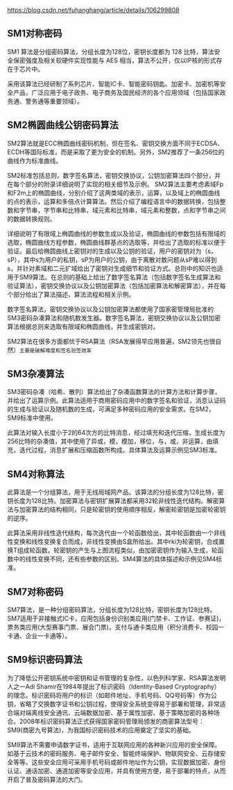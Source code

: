https://blog.csdn.net/fuhanghang/article/details/106299808



## SM1对称密码

 SM1 算法是分组密码算法，分组长度为128位，密钥长度都为 128 比特，算法安全保密强度及相关软硬件实现性能与 AES 相当，算法不公开，仅以IP核的形式存在于芯片中。

 采用该算法已经研制了系列芯片、智能IC卡、智能密码钥匙、加密卡、加密机等安全产品，广泛应用于电子政务、电子商务及国民经济的各个应用领域（包括国家政务通、警务通等重要领域）。

## SM2椭圆曲线公钥密码算法

 SM2算法就是ECC椭圆曲线密码机制，但在签名、密钥交换方面不同于ECDSA、ECDH等国际标准，而是采取了更为安全的机制。另外，SM2推荐了一条256位的曲线作为标准曲线。

 SM2标准包括总则，数字签名算法，密钥交换协议，公钥加密算法四个部分，并在每个部分的附录详细说明了实现的相关细节及示例。
 SM2算法主要考虑素域Fp和F2m上的椭圆曲线，分别介绍了这两类域的表示，运算，以及域上的椭圆曲线的点的表示，运算和多倍点计算算法。然后介绍了编程语言中的数据转换，包括整数和字节串，字节串和比特串，域元素和比特串，域元素和整数，点和字节串之间的数据转换规则。

详细说明了有限域上椭圆曲线的参数生成以及验证，椭圆曲线的参数包括有限域的选取，椭圆曲线方程参数，椭圆曲线群基点的选取等，并给出了选取的标准以便于验证。最后给椭圆曲线上密钥对的生成以及公钥的验证，用户的密钥对为（s，sP），其中s为用户的私钥，sP为用户的公钥，由于离散对数问题从sP难以得到s，并针对素域和二元扩域给出了密钥对生成细节和验证方式。总则中的知识也适用于SM9算法。在总则的基础上给出了数字签名算法（包括数字签名生成算法和验证算法），密钥交换协议以及公钥加密算法（包括加密算法和解密算法），并在每个部分给出了算法描述，算法流程和相关示例。

数字签名算法，密钥交换协议以及公钥加密算法都使用了国家密管理局批准的SM3密码杂凑算法和随机数发生器。数字签名算法，密钥交换协议以及公钥加密算法根据总则来选取有限域和椭圆曲线，并生成密钥对。

SM2算法在很多方面都优于RSA算法（RSA发展得早应用普遍，SM2领先也很自然）`主要是破解难度和签名验签效率`

## SM3杂凑算法

SM3密码杂凑（哈希、散列）算法给出了杂凑函数算法的计算方法和计算步骤，并给出了运算示例。此算法适用于商用密码应用中的数字签名和验证，消息认证码的生成与验证以及随机数的生成，可满足多种密码应用的安全需求。在SM2，SM9标准中使用。

此算法对输入长度小于2的64次方的比特消息，经过填充和迭代压缩，生成长度为256比特的杂凑值，其中使用了异或，模，模加，移位，与，或，非运算，由填充，迭代过程，消息扩展和压缩函数所构成。具体算法及运算示例见SM3标准。

## SM4对称算法

此算法是一个分组算法，用于无线局域网产品。该算法的分组长度为128比特，密钥长度为128比特。加密算法与密钥扩展算法都采用32轮非线性迭代结构。解密算法与加密算法的结构相同，只是轮密钥的使用顺序相反，解密轮密钥是加密轮密钥的逆序。

此算法采用非线性迭代结构，每次迭代由一个轮函数给出，其中轮函数由一个非线性变换和线性变换复合而成，非线性变换由S盒所给出。其中rki为轮密钥，合成置换T组成轮函数。轮密钥的产生与上图流程类似，由加密密钥作为输入生成，轮函数中的线性变换不同，还有些参数的区别。SM4算法的具体描述和示例见SM4标准。

## SM7对称密码

SM7算法，是一种分组密码算法，分组长度为128比特，密钥长度为128比特。SM7适用于非接触式IC卡，应用包括身份识别类应用(门禁卡、工作证、参赛证)，票务类应用(大型赛事门票、展会门票)，支付与通卡类应用（积分消费卡、校园一卡通、企业一卡通等）。

## SM9标识密码算法

为了降低公开密钥系统中密钥和证书管理的复杂性，以色列科学家、RSA算法发明人之一Adi Shamir在1984年提出了标识密码（Identity-Based Cryptography）的理念。标识密码将用户的标识（如邮件地址、手机号码、QQ号码等）作为公钥，省略了交换数字证书和公钥过程，使得安全系统变得易于部署和管理，非常适合端对端离线安全通讯、云端数据加密、基于属性加密、基于策略加密的各种场合。2008年标识密码算法正式获得国家密码管理局颁发的商密算法型号：SM9(商密九号算法)，为我国标识密码技术的应用奠定了坚实的基础。

SM9算法不需要申请数字证书，适用于互联网应用的各种新兴应用的安全保障。如基于云技术的密码服务、电子邮件安全、智能终端保护、物联网安全、云存储安全等等。这些安全应用可采用手机号码或邮件地址作为公钥，实现数据加密、身份认证、通话加密、通道加密等安全应用，并具有使用方便，易于部署的特点，从而开启了普及密码算法的大门。